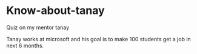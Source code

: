 # Know-about-tanay
 Quiz on my mentor tanay

Tanay works at microsoft and his goal is to make 100 students get a job in next 6 months.
